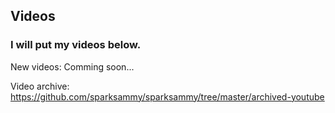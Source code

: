 ## Videos
### I will put my videos below.
New videos:
Comming soon...


Video archive:
https://github.com/sparksammy/sparksammy/tree/master/archived-youtube
